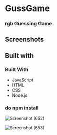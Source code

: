 # GussGame

### rgb Guessing Game 

## Screenshots

## Built with

### Built With
<ul>
  <li>JavaScript</li>
  <li>HTML</li>
  <li>CSS</li>
  <li>Node.js</li>
 </ul>
  
  ### do npm install
  
![Screenshot (652)](https://user-images.githubusercontent.com/57061366/80312771-d4396780-8804-11ea-8e2c-8db44ca0d6fc.png)


![Screenshot (653)](https://user-images.githubusercontent.com/57061366/80312785-f6cb8080-8804-11ea-8e64-37f509a8baab.png)
